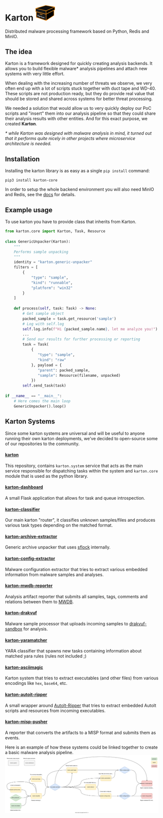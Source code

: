 # Karton <img src="img/logo.svg" width="64">

Distributed malware processing framework based on Python, Redis and MinIO.

## The idea

Karton is a framework designed for quickly creating analysis backends.
It allows you to build flexible malware* analysis pipelines and attach new systems with very little effort.

When dealing with the increasing number of threats we observe, we very often end up with a lot of scripts stuck together with duct tape and WD-40. These scripts are not production ready, but they do provide real value that should be stored and shared across systems for better threat processing.

We needed a solution that would allow us to very quickly deploy our PoC scripts and "insert" them into our analysis pipeline so that they could share their analysis results with other entities. And for this exact purpose, we created **Karton**.


*\* while Karton was designed with malware analysis in mind, it turned out that it performs quite nicely in other projects where microservice architecture is needed.*


## Installation

Installing the karton library is as easy as a single `pip install` command:

```
pip3 install karton-core
```

In order to setup the whole backend environment you will also need MinIO and Redis, see the [docs](https://karton-core.readthedocs.io/en/latest/getting_started.html#installation) for details.

## Example usage
To use karton you have to provide class that inherits from Karton.


```python
from karton.core import Karton, Task, Resource

class GenericUnpacker(Karton):
    """
    Performs sample unpacking
    """
    identity = "karton.generic-unpacker"
    filters = [
        {
            "type": "sample",
            "kind": "runnable",
            "platform": "win32"
        }
    ]

    def process(self, task: Task) -> None:
        # Get sample object
        packed_sample = task.get_resource('sample')
        # Log with self.log
        self.log.info(f"Hi {packed_sample.name}, let me analyze you!")
        ...
        # Send our results for further processing or reporting
        task = Task(
            {
               "type": "sample",
               "kind": "raw"
            }, payload = {
               "parent": packed_sample,
               "sample": Resource(filename, unpacked)
            })
        self.send_task(task)

if __name__ == "__main__":
    # Here comes the main loop
    GenericUnpacker().loop()
```

## Karton Systems

Since some karton systems are universal and will be useful to anyone running their own karton deployments, we've decided to open-source some of our repositories to the community.

#### [karton](https://github.com/CERT-Polska/karton)
This repository, contains `karton.system` service that acts as the main service responsible for dispatching tasks within the system and `karton.core` module that is used as the python library.

#### [karton-dashboard](https://github.com/CERT-Polska/karton-dashboard)
A small Flask application that allows for task and queue introspection.

#### [karton-classifier](https://github.com/CERT-Polska/karton-classifier)
Our main karton "router", it classifies unknown samples/files and produces various task types depending on the matched format. 

#### [karton-archive-extractor](https://github.com/CERT-Polska/karton-archive-extractor)
Generic archive unpacker that uses [sflock](https://github.com/hatching/sflock) internally.

#### [karton-config-extractor](https://github.com/CERT-Polska/karton-config-extractor)
Malware configuration extractor that tries to extract various embedded information from malware samples and analyses.

#### [karton-mwdb-reporter](https://github.com/CERT-Polska/karton-mwdb-reporter)
Analysis artifact reporter that submits all samples, tags, comments and relations between them to [MWDB](https://github.com/CERT-Polska/mwdb-core).

#### [karton-drakvuf](https://github.com/CERT-Polska/karton-drakvuf)
Malware sample processor that uploads incoming samples to [drakvuf-sandbox](https://github.com/CERT-Polska/drakvuf-sandbox) for analysis.

#### [karton-yaramatcher](https://github.com/CERT-Polska/karton-yaramatcher)
YARA classifier that spawns new tasks containing information about matched yara rules (rules not included ;)

#### [karton-asciimagic](https://github.com/CERT-Polska/karton-asciimagic)
Karton system that tries to extract executables (and other files) from various encodings like `hex`, `base64`, etc.

#### [karton-autoit-ripper](https://github.com/CERT-Polska/karton-autoit-ripper)
A small wrapper around [AutoIt-Ripper](https://github.com/nazywam/AutoIt-Ripper) that tries to extract embedded AutoIt scripts and resources from incoming executables.

#### [karton-misp-pusher](https://github.com/CERT-Polska/karton-misp-pusher)
A reporter that converts the artifacts to a MISP format and submits them as events.


Here is an example of how these systems could be linked together to create a basic malware analysis pipeline.
[![](img/karton-systems.svg)](img/karton-systems.svg?raw=true)
